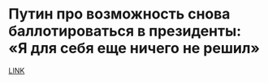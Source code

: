 # Путин про возможность снова баллотироваться в президенты: «Я для себя еще ничего не решил»



[LINK](https://varlamov.ru/3935172.html)
